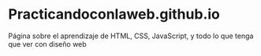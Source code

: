 # Practicandoconlaweb.github.io
Página sobre el aprendizaje de HTML, CSS, JavaScript, y todo lo que tenga que ver con diseño web
